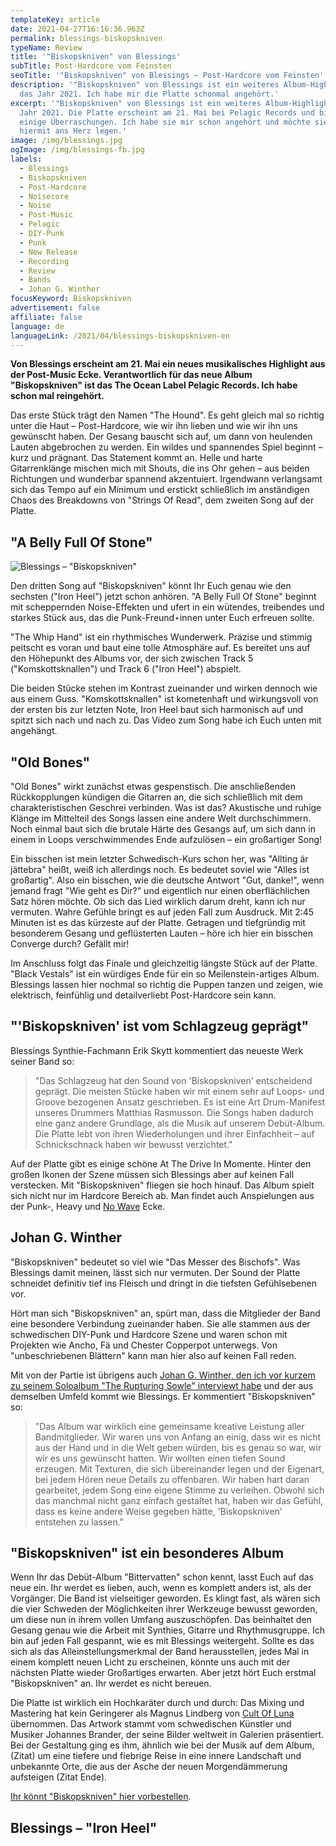 ```yaml
---
templateKey: article
date: 2021-04-27T16:16:36.963Z
permalink: blessings-biskopskniven
typeName: Review
title: '"Biskopskniven" von Blessings'
subTitle: Post-Hardcore vom Feinsten
seoTitle: '"Biskopskniven" von Blessings – Post-Hardcore vom Feinsten'
description: '"Biskopskniven" von Blessings ist ein weiteres Album-Highlight für
  das Jahr 2021. Ich habe mir die Platte schonmal angehört.'
excerpt: '"Biskopskniven" von Blessings ist ein weiteres Album-Highlight für das
  Jahr 2021. Die Platte erscheint am 21. Mai bei Pelagic Records und bietet
  einige Überraschungen. Ich habe sie mir schon angehört und möchte sie Euch
  hiermit ans Herz legen.'
image: /img/blessings.jpg
ogImage: /img/blessings-fb.jpg
labels:
  - Blessings
  - Biskopskniven
  - Post-Hardcore
  - Noisecore
  - Noise
  - Post-Music
  - Pelagic
  - DIY-Punk
  - Punk
  - New Release
  - Recording
  - Review
  - Bands
  - Johan G. Winther
focusKeyword: Biskopskniven
advertisement: false
affiliate: false
language: de
languageLink: /2021/04/blessings-biskopskniven-en
---
```


**Von Blessings erscheint am 21. Mai ein neues musikalisches Highlight aus der
Post-Music Ecke. Verantwortlich für das neue Album "Biskopskniven" ist das The
Ocean Label Pelagic Records. Ich habe schon mal reingehört.**

Das erste Stück trägt den Namen "The Hound". Es geht gleich mal so richtig unter
die Haut – Post-Hardcore, wie wir ihn lieben und wie wir ihn uns gewünscht
haben. Der Gesang bauscht sich auf, um dann von heulenden Lauten abgebrochen zu
werden. Ein wildes und spannendes Spiel beginnt – kurz und prägnant. Das
Statement kommt an. Helle und harte Gitarrenklänge mischen mich mit Shouts, die
ins Ohr gehen – aus beiden Richtungen und wunderbar spannend akzentuiert.
Irgendwann verlangsamt sich das Tempo auf ein Minimum und erstickt schließlich
im anständigen Chaos des Breakdowns von "Strings Of Read", dem zweiten Song auf
der Platte.

## "A Belly Full Of Stone"

![Blessings – "Biskopskniven"](/img/blessings-biskopskniven-cover.jpeg 'Blessings – "Biskopskniven"')

Den dritten Song auf "Biskopskniven" könnt Ihr Euch genau wie den sechsten
("Iron Heel") jetzt schon anhören. "A Belly Full Of Stone" beginnt mit
scheppernden Noise-Effekten und ufert in ein wütendes, treibendes und starkes
Stück aus, das die Punk-Freund⋆innen unter Euch erfreuen sollte.

"The Whip Hand" ist ein rhythmisches Wunderwerk. Präzise und stimmig peitscht es
voran und baut eine tolle Atmosphäre auf. Es bereitet uns auf den Höhepunkt des
Albums vor, der sich zwischen Track 5 ("Komskottsknallen") und Track 6 ("Iron
Heel") abspielt.

Die beiden Stücke stehen im Kontrast zueinander und wirken dennoch wie aus einem
Guss. "Komskottsknallen" ist kometenhaft und wirkungsvoll von der ersten bis zur
letzten Note, Iron Heel baut sich harmonisch auf und spitzt sich nach und nach
zu. Das Video zum Song habe ich Euch unten mit angehängt.

## "Old Bones"

"Old Bones" wirkt zunächst etwas gespenstisch. Die anschließenden Rückkopplungen
kündigen die Gitarren an, die sich schließlich mit dem charakteristischen
Geschrei verbinden. Was ist das? Akustische und ruhige Klänge im Mittelteil des
Songs lassen eine andere Welt durchschimmern. Noch einmal baut sich die brutale
Härte des Gesangs auf, um sich dann in einem in Loops verschwimmendes Ende
aufzulösen – ein großartiger Song!

Ein bisschen ist mein letzter Schwedisch-Kurs schon her, was "Allting är
jättebra" heißt, weiß ich allerdings noch. Es bedeutet soviel wie "Alles ist
großartig". Also ein bisschen, wie die deutsche Antwort "Gut, danke!", wenn
jemand fragt "Wie geht es Dir?" und eigentlich nur einen oberflächlichen Satz
hören möchte. Ob sich das Lied wirklich darum dreht, kann ich nur vermuten.
Wahre Gefühle bringt es auf jeden Fall zum Ausdruck. Mit 2:45 Minuten ist es das
kürzeste auf der Platte. Getragen und tiefgründig mit besonderem Gesang und
geflüsterten Lauten – höre ich hier ein bisschen Converge durch? Gefällt mir!

Im Anschluss folgt das Finale und gleichzeitig längste Stück auf der Platte.
"Black Vestals" ist ein würdiges Ende für ein so Meilenstein-artiges Album.
Blessings lassen hier nochmal so richtig die Puppen tanzen und zeigen, wie
elektrisch, feinfühlig und detailverliebt Post-Hardcore sein kann.

## "'Biskopskniven' ist vom Schlagzeug geprägt"

Blessings Synthie-Fachmann Erik Skytt kommentiert das neueste Werk seiner Band
so:

> "Das Schlagzeug hat den Sound von 'Biskopskniven' entscheidend geprägt. Die
> meisten Stücke haben wir mit einem sehr auf Loops- und Groove bezogenen Ansatz
> geschrieben. Es ist eine Art Drum-Manifest unseres Drummers Matthias
> Rasmusson. Die Songs haben dadurch eine ganz andere Grundlage, als die Musik
> auf unserem Debüt-Album. Die Platte lebt von ihren Wiederholungen und ihrer
> Einfachheit – auf Schnickschnack haben wir bewusst verzichtet."

Auf der Platte gibt es einige schöne At The Drive In Momente. Hinter den großen
Ikonen der Szene müssen sich Blessings aber auf keinen Fall verstecken. Mit
"Biskopskniven" fliegen sie hoch hinauf. Das Album spielt sich nicht nur im
Hardcore Bereich ab. Man findet auch Anspielungen aus der Punk-, Heavy und
[No Wave](http://cardamonchai.com/2020/03/post-punk/) Ecke.

## Johan G. Winther

"Biskopskniven" bedeutet so viel wie "Das Messer des Bischofs". Was Blessings
damit meinen, lässt sich nur vermuten. Der Sound der Platte schneidet definitiv
tief ins Fleisch und dringt in die tiefsten Gefühlsebenen vor.

Hört man sich "Biskopskniven" an, spürt man, dass die Mitglieder der Band eine
besondere Verbindung zueinander haben. Sie alle stammen aus der schwedischen
DIY-Punk und Hardcore Szene und waren schon mit Projekten wie Ancho, Fä und
Chester Copperpot unterwegs. Von "unbeschriebenen Blättern" kann man hier also
auf keinen Fall reden.

Mit von der Partie ist übrigens auch
[Johan G. Winther, den ich vor kurzem zu seinem Soloalbum "The Rupturing Sowle" interviewt habe](http://cardamonchai.com/2021/03/johan-g-winther-interview/)
und der aus demselben Umfeld kommt wie Blessings. Er kommentiert "Biskopskniven"
so:

> "Das Album war wirklich eine gemeinsame kreative Leistung aller
> Bandmitglieder. Wir waren uns von Anfang an einig, dass wir es nicht aus der
> Hand und in die Welt geben würden, bis es genau so war, wir wir es uns
> gewünscht hatten. Wir wollten einen tiefen Sound erzeugen. Mit Texturen, die
> sich übereinander legen und der Eigenart, bei jedem Hören neue Details zu
> offenbaren. Wir haben hart daran gearbeitet, jedem Song eine eigene Stimme zu
> verleihen. Obwohl sich das manchmal nicht ganz einfach gestaltet hat, haben
> wir das Gefühl, dass es keine andere Weise gegeben hätte, 'Biskopskniven'
> entstehen zu lassen."

## "Biskopskniven" ist ein besonderes Album

Wenn Ihr das Debüt-Album "Bittervatten" schon kennt, lasst Euch auf das neue
ein. Ihr werdet es lieben, auch, wenn es komplett anders ist, als der Vorgänger.
Die Band ist vielseitiger geworden. Es klingt fast, als wären sich die vier
Schweden der Möglichkeiten ihrer Werkzeuge bewusst geworden, um diese nun in
ihrem vollen Umfang auszuschöpfen. Das beinhaltet den Gesang genau wie die
Arbeit mit Synthies, Gitarre und Rhythmusgruppe. Ich bin auf jeden Fall
gespannt, wie es mit Blessings weitergeht. Sollte es das sich als das
Alleinstellungsmerkmal der Band herausstellen, jedes Mal in einem komplett neuen
Licht zu erscheinen, könnte uns auch mit der nächsten Platte wieder Großartiges
erwarten. Aber jetzt hört Euch erstmal "Biskopskniven" an. Ihr werdet es nicht
bereuen.

Die Platte ist wirklich ein Hochkaräter durch und durch: Das Mixing und
Mastering hat kein Geringerer als Magnus Lindberg von
[Cult Of Luna](http://cardamonchai.com/2013/05/cult-of-luna-the-ocean-lo-live-feierwerk-munchen/)
übernommen. Das Artwork stammt vom schwedischen Künstler und Musiker Johannes
Brander, der seine Bilder weltweit in Galerien präsentiert. Bei der Gestaltung
ging es ihm, ähnlich wie bei der Musik auf dem Album, (Zitat) um eine tiefere
und fiebrige Reise in eine innere Landschaft und unbekannte Orte, die aus der
Asche der neuen Morgendämmerung aufsteigen (Zitat Ende).

[Ihr könnt "Biskopskniven" hier vorbestellen](https://pelagic-records.com/product/blessings-biskopskniven-lp/).

## Blessings – "Iron Heel"

<YouTube id="KuCAlhs2bOs" />
